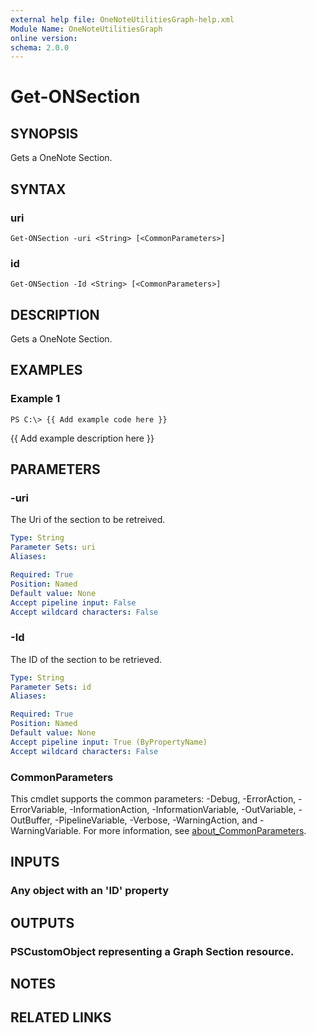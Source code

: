 ```yaml
---
external help file: OneNoteUtilitiesGraph-help.xml
Module Name: OneNoteUtilitiesGraph
online version:
schema: 2.0.0
---
```


# Get-ONSection

## SYNOPSIS
Gets a OneNote Section.

## SYNTAX

### uri
```
Get-ONSection -uri <String> [<CommonParameters>]
```

### id
```
Get-ONSection -Id <String> [<CommonParameters>]
```

## DESCRIPTION
Gets a OneNote Section.

## EXAMPLES

### Example 1
```
PS C:\> {{ Add example code here }}
```

{{ Add example description here }}

## PARAMETERS

### -uri
The Uri of the section to be retreived.

```yaml
Type: String
Parameter Sets: uri
Aliases:

Required: True
Position: Named
Default value: None
Accept pipeline input: False
Accept wildcard characters: False
```

### -Id
The ID of the section to be retrieved.


```yaml
Type: String
Parameter Sets: id
Aliases:

Required: True
Position: Named
Default value: None
Accept pipeline input: True (ByPropertyName)
Accept wildcard characters: False
```

### CommonParameters
This cmdlet supports the common parameters: -Debug, -ErrorAction, -ErrorVariable, -InformationAction, -InformationVariable, -OutVariable, -OutBuffer, -PipelineVariable, -Verbose, -WarningAction, and -WarningVariable. For more information, see [about_CommonParameters](http://go.microsoft.com/fwlink/?LinkID=113216).

## INPUTS

### Any object with an 'ID' property
## OUTPUTS

### PSCustomObject representing a Graph Section resource.
## NOTES

## RELATED LINKS
